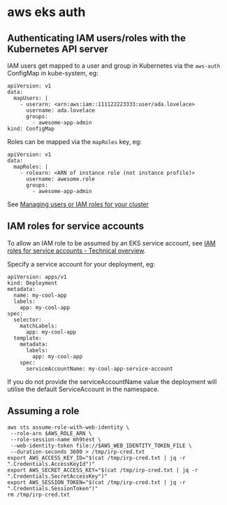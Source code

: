 # aws eks auth

## Authenticating IAM users/roles with the Kubernetes API server

IAM users get mapped to a user and group in Kubernetes via the `aws-auth` ConfigMap in kube-system, eg:

```
apiVersion: v1
data:
  mapUsers: |
    - userarn: <arn:aws:iam::111122223333:user/ada.lovelace>
      username: ada.lovelace
      groups:
        - awesome-app-admin
kind: ConfigMap
```

Roles can be mapped via the `mapRoles` key, eg:

```
apiVersion: v1
data:
  mapRoles: |
    - rolearn: <ARN of instance role (not instance profile)>
      username: awesome.role
      groups:
        - awesome-app-admin
```

See [Managing users or IAM roles for your cluster](https://docs.aws.amazon.com/eks/latest/userguide/add-user-role.html)

## IAM roles for service accounts

To allow an IAM role to be assumed by an EKS service account, see [IAM roles for service accounts - Technical overview](https://docs.aws.amazon.com/eks/latest/userguide/iam-roles-for-service-accounts-technical-overview.html).

Specify a service account for your deployment, eg:

```
apiVersion: apps/v1
kind: Deployment
metadata:
  name: my-cool-app
  labels:
    app: my-cool-app
spec:
  selector:
    matchLabels:
      app: my-cool-app
  template:
    metadata:
      labels:
        app: my-cool-app
    spec:
      serviceAccountName: my-cool-app-service-account
```

If you do not provide the serviceAccountName value the deployment will utilise the default ServiceAccount in the namespace.

## Assuming a role

```
aws sts assume-role-with-web-identity \
 --role-arn $AWS_ROLE_ARN \
 --role-session-name mh9test \
 --web-identity-token file://$AWS_WEB_IDENTITY_TOKEN_FILE \
 --duration-seconds 3600 > /tmp/irp-cred.txt
export AWS_ACCESS_KEY_ID="$(cat /tmp/irp-cred.txt | jq -r ".Credentials.AccessKeyId")"
export AWS_SECRET_ACCESS_KEY="$(cat /tmp/irp-cred.txt | jq -r ".Credentials.SecretAccessKey")"
export AWS_SESSION_TOKEN="$(cat /tmp/irp-cred.txt | jq -r ".Credentials.SessionToken")"
rm /tmp/irp-cred.txt
```
